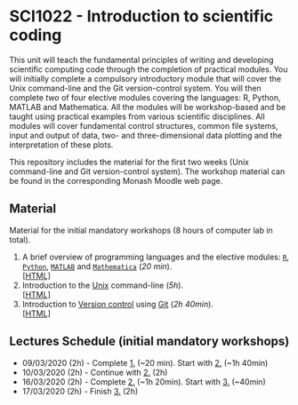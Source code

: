 # SCI1022 - Introduction to scientific coding

This unit will teach the fundamental principles of writing and developing scientific computing code through the completion of practical modules. You will initially complete a compulsory introductory module that will cover the Unix command-line and the Git version-control system. You will then complete *two* of four elective modules covering the languages: R, Python, MATLAB and Mathematica. All the modules will be workshop-based and be taught using practical examples from various scientific disciplines. All modules will cover fundamental control structures, common file systems, input and output of data, two- and three-dimensional data plotting and the interpretation of these plots.

This repository includes the material for the first two weeks (Unix command-line and Git version-control system). The workshop material can be found in the corresponding Monash Moodle web page.

## Material

Material for the initial mandatory workshops (8 hours of computer lab in total).

1. A brief overview of programming languages and the elective modules: [`R`](https://en.wikipedia.org/wiki/R_(programming_language)), [`Python`](https://en.wikipedia.org/wiki/Python_(programming_language)), [`MATLAB`](https://en.wikipedia.org/wiki/MATLAB) and [`Mathematica`](https://en.wikipedia.org/wiki/Wolfram_Mathematica) (*20 min*).<br>[[HTML]](./programming_languages.md)
2. Introduction to the [Unix](https://en.wikipedia.org/wiki/Unix) command-line (*5h*).<br> 
[[HTML]](./Unix-CLI.md)
3. Introduction to [Version control](https://en.wikipedia.org/wiki/Version_control) using [Git](https://git-scm.com/) (*2h 40min*). <br>[[HTML]](./Git.md)


## Lectures Schedule (initial mandatory workshops)

* 09/03/2020  (2h) - Complete [1.](./programming_languages.md) (~20 min). Start with [2.]() (~1h 40min)
* 10/03/2020 (2h) - Continue with [2.](./Unix-CLI.md) (2h)
* 16/03/2020 (2h) - Complete [2.](./Unix-CLI.md) (~1h 20min). Start with [3.]() (~40min)
* 17/03/2020 (2h) - Finish [3.](./Git.md) (2h)



